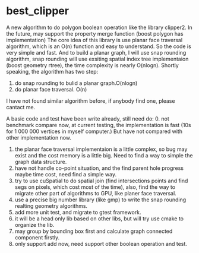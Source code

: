 # best_clipper
A new algorithm to do polygon boolean operation like the library clipper2. In the future, may support the property merge function (boost polygon has implementation)
The core idea of this library is use planar face traversal algorithm, which is an O(n) function and easy to understand. So the code is very simple and fast. And to build a planar graph, I will use snap rounding algorithm, snap rounding will use exsiting spatial index tree implementaion (boost geometry rtree), the time complexity is nearly O(nlogn).
Shortly speaking, the algorithm has two step:
1. do snap rounding to bulid a planar graph.O(nlogn)
2. do planar face traversal. O(n)

I have not found similar algorithm before, if anybody find one, please cantact me.

A basic code and test have been write already, still need do:
0. not benchmark compare now, at current testing, the implementation is fast (10s for 1 000 000 vertices in myself computer.) But have not compared with other implementation now.
1. the planar face traversal implementaion is a little complex, so bug may exist and the cost memory is a little big. Need to find a way to simple the graph data structure.
2. have not handle co-point situation, and the find parent hole progress maybe time cost, need find a simple way.
3. try to use cuSpatial to do spatial join (find intersections points and find segs on pixels, which cost most of the time), also, find the way to migrate other part of algorithms to GPU, like planer face traversal.
4. use a precise big number library (like gmp) to write the snap rounding realting geometry algorithms.
5. add more unit test, and migrate to gtest framework.
6. it will be a head only lib based on other libs, but will try use cmake to organize the lib.
7. may group by bounding box first and calculate graph connected component firstly.
8. only support add now, need support other boolean operation and test.
